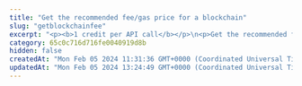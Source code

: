 ```yaml
---
title: "Get the recommended fee/gas price for a blockchain"
slug: "getblockchainfee"
excerpt: "<p><b>1 credit per API call</b></p>\n<p>Get the recommended fee/gas price for a blockchain.</p>\n<p>Fee is in satoshis(meaning currency(BTC, DOGE,... / 100 000 000) per byte\n<p>This API is supported for the following blockchains:</p>\n<ul>\n<li>Bitcoin</li>\n<li>Dogecoin</li>\n<li>Ethereum</li>\n<li>Litecoin</li>\n</ul>"
category: 65c0c716d716fe0040919d8b
hidden: false
createdAt: "Mon Feb 05 2024 11:31:36 GMT+0000 (Coordinated Universal Time)"
updatedAt: "Mon Feb 05 2024 13:24:49 GMT+0000 (Coordinated Universal Time)"
---
```

